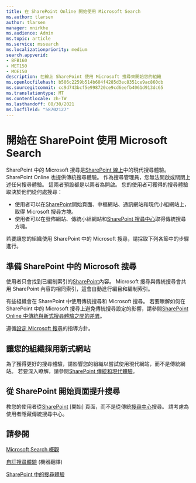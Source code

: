 ```yaml
---
title: 在 SharePoint Online 開始使用 Microsoft Search
ms.author: tlarsen
author: tlarsen
manager: mnirkhe
ms.audience: Admin
ms.topic: article
ms.service: mssearch
ms.localizationpriority: medium
search.appverid:
- BFB160
- MET150
- MOE150
description: 在線上 SharePoint 使用 Microsoft 搜尋來開始您的組織
ms.openlocfilehash: b506c2259b514b604f4285d3ec8351ce9ac860db
ms.sourcegitcommit: cc9d743bcf5e998720ce9cd6eefb4061d913dc65
ms.translationtype: MT
ms.contentlocale: zh-TW
ms.lasthandoff: 08/30/2021
ms.locfileid: "58702127"
---
```

# <a name="get-started-with-microsoft-search-in-sharepoint"></a>開始在 SharePoint 使用 Microsoft Search

SharePoint 中的 Microsoft 搜尋是[SharePoint 線上](https://products.office.com/sharepoint/collaboration)中的現代搜尋體驗。 SharePoint Online 也提供傳統搜尋體驗。 作為搜尋管理員，您無法開啟或關閉上述任何搜尋體驗。 這兩者預設都是以兩者為開啟。 您的使用者可獲得的搜尋體驗取決於他們從何處搜尋：

- 使用者可以在[SharePoint](http://sharepoint.com/)開始頁面、中樞網站、通訊網站和現代小組網站上，取得 Microsoft 搜尋方塊。
- 使用者可以在發佈網站、傳統小組網站和[SharePoint 搜尋中心](/sharepoint/manage-search-center)取得傳統搜尋方塊。

若要讓您的組織使用 SharePoint 中的 Microsoft 搜尋，請採取下列各節中的步驟進行。

## <a name="prepare-for-microsoft-search-in-sharepoint"></a>準備 SharePoint 中的 Microsoft 搜尋

使用者只會找到已編制索引的[SharePoint](http://sharepoint.com/)內容。 Microsoft 搜尋與傳統搜尋會共用 SharePoint 內容的相同索引，這會自動進行編目和編制索引。 

有些組織會在 SharePoint 中使用傳統搜尋和 Microsoft 搜尋。 若要瞭解如何在 SharePoint 中的 Microsoft 搜尋上避免傳統搜尋設定的影響，請參閱[SharePoint Online 中傳統與新式搜尋體驗之間的差異](/sharepoint/differences-classic-modern-search)。

遵循[設定 Microsoft 搜尋](./setup-microsoft-search.md)的指導方針。


## <a name="get-your-organization-to-adopt-modern-sites"></a>讓您的組織採用新式網站

為了獲得更好的搜尋體驗，請影響您的組織以嘗試使用現代網站，而不是傳統網站。 若要深入瞭解，請參閱[SharePoint 傳統和現代體驗](https://support.office.com/article/SharePoint-classic-and-modern-experiences-5725c103-505d-4a6e-9350-300d3ec7d73f)。

## <a name="promote-searching-from-the-sharepoint-start-page"></a>從 SharePoint 開始頁面提升搜尋

教您的使用者從[SharePoint](http://sharepoint.com/) [開始] 頁面，而不是從傳統[搜尋中心](/sharepoint/manage-search-center)搜尋。 請考慮為使用者隱藏傳統搜尋中心。

## <a name="see-also"></a>請參閱
[Microsoft Search 概觀](overview-microsoft-search.md)

[自訂搜尋體驗](/sharepoint/overview-of-search) (機器翻譯)

[SharePoint 中的搜尋體驗](/sharepoint/get-started-with-modern-search-experience)
